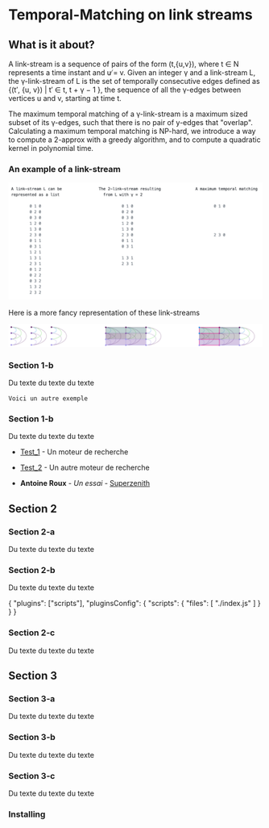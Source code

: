 # Temporal-Matching on link streams

## What is it about?

A link-stream is a sequence of pairs of the form (t,{u,v}), where t ∈ N represents a time instant and u ̸= v.
Given an integer γ and a link-stream L, the γ-link-stream of L is the set of temporally consecutive edges defined as {(t′, {u, v}) | t′ ∈  t, t + γ − 1 }, the sequence of all the γ-edges between vertices u and v, starting at time t.

The maximum temporal matching of a γ-link-stream is a maximum sized subset of its γ-edges, such that there is no pair of y-edges that "overlap".
Calculating a maximum temporal matching is NP-hard, we introduce a way to compute a 2-approx with a greedy algorithm, and to compute a quadratic kernel in polynomial time.

### An example of a link-stream

![alt simple-link-stream-example-txt](/simple-link-stream-example.png)

Here is a more fancy representation of these link-streams

![alt simple-link-stream-example-img](/simple-link-stream-horizontal-image.png)

                     

### Section 1-b

Du texte du texte du texte

```
Voici un autre exemple
```

### Section 1-b

Du texte du texte du texte

* [Test_1](http://google.com) - Un moteur de recherche
* [Test_2](https://maven.apache.org/) - Un autre moteur de recherche

* **Antoine Roux** - *Un essai* - [Superzenith](http://superzenith.com)

## Section 2

### Section 2-a

Du texte du texte du texte

### Section 2-b

Du texte du texte du texte

{
    "plugins": ["scripts"],
    "pluginsConfig": {
        "scripts": {
            "files": [
                "./index.js"
            ]
        }
    }
}

### Section 2-c

Du texte du texte du texte

## Section 3

### Section 3-a

Du texte du texte du texte

### Section 3-b

Du texte du texte du texte

### Section 3-c

Du texte du texte du texte

### Installing


